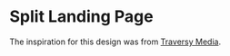 # Split Landing Page
The inspiration for this design was from <a href="https://codepen.io/bradtraversy/pen/dJzzdB">Traversy Media</a>.
